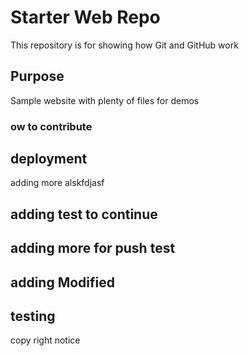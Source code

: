 <!-- @format -->

# Starter Web Repo

This repository is for showing how Git and GitHub work

## Purpose

Sample website with plenty of files for demos

### ow to contribute

## deployment

adding more alskfdjasf

## adding test to continue

## adding more for push test

## adding Modified

## testing

copy right notice

